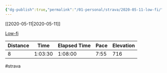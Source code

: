 ```yaml
---
{"dg-publish":true,"permalink":"/01-personal/strava/2020-05-11-low-fi/"}
---
```



[[2020-05-11\|2020-05-11]]

[Low-fi](https://www.strava.com/activities/3437228557)

| Distance | Time    | Elapsed Time | Pace | Elevation |
| -------- | ------- | ------------ | ---- | --------- |
| 8        | 1:03:30 | 1:08:00      | 7:55 | 716       |




#strava
